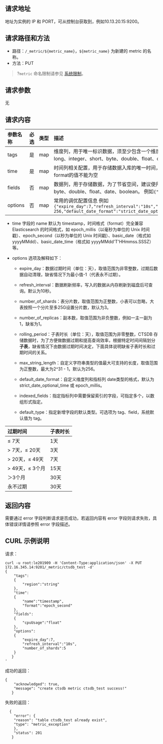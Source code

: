 ## 请求地址
地址为实例的 IP 和 PORT，可从控制台获取到，例如10.13.20.15:9200。

## 请求路径和方法
- 路径：`/_metric/${metric_name}`，`${metric_name}` 为新建的 metric 的名称。
- 方法：PUT

>?`metric` 命名限制请参见 [系统限制](跳转超链接)。

## 请求参数
无

## 请求内容

| 参数名称 | 必选 | 类型 | 描述                                                         |
| :------- | :--- | :--- | :----------------------------------------------------------- |
| tags     | 是   | map  | 维度列，用于唯一标识数据，须至少包含一个维度，支持的数据类型：text（带有分词、全文索引的字符串）、string（不分词的字符串）、long、integer、short、byte、double、float、date、boolean。 格式如`{"region": "string","set": "long","host": "string"}` |
| time     | 是   | map  | 时间列相关配置，用于存储数据入库的唯一时间，例如`{"name": "timestamp", "format": "epoch_second"}`，填写时，需填写完整，name和format的值不能为空 |
| fields   | 否   | map  | 数据列，用于存储数据，为了节省空间，建议使用最适合实际业务使用的类型，支持的数据类型：string（字符串）、long、integer、short、byte、double、float、date、boolean。 例如`{"cpu_usage":"float"}` |
| options  | 否   | map  | 常用的调优配置信息 例如`{"expire_day":7,"refresh_interval":"10s","number_of_shards":5,"number_of_replicas":1,"rolling_period":1,"max_string_length": 256,"default_date_format":"strict_date_optional_time","indexed_fields":["host"]}` |

- time 字段的 name 默认为 timestamp，时间格式（format）完全兼容 Elasticsearch 的时间格式，如 epoch_millis（以毫秒为单位的 Unix 时间戳）、epoch_second（以秒为单位的 Unix 时间戳）、basic_date（格式如 yyyyMMdd）、basic_date_time（格式如 yyyyMMdd'T'HHmmss.SSSZ）等。

- options 选项及解释如下：
  - expire_day：数据过期时间（单位：天），取值范围为非零整数，过期后数据自动清理，缺省情况下为最小值-1（代表永不过期）。

  - refresh_interval：数据刷新频率，写入的数据从内存刷新到磁盘后可查询。默认为10秒。

  - number_of_shards：表分片数，取值范围为正整数，小表可以忽略，大表按照一个分片至多25G设置分片数，默认为3。

  - number_of_replicas：副本数，取值范围为非负整数，例如一主一副为1，缺省为1。

  - rolling_period：子表时长（单位：天），取值范围为非零整数，CTSDB 存储数据时，为了方便做数据过期和提高查询效率，根据特定时间间隔划分**子表**，缺省情况下由数据过期时间决定，下面具体说明缺省子表时长和过期时间的关系。

  - max_string_length：自定义字符串类型的值最大可支持的长度，取值范围为正整数，最大为2^31 - 1，默认为256。

  - default_date_format：自定义维度列和指标列 date类型的格式，默认为 strict_date_optional_time 或 epoch_millis。

  - indexed_fields：指定指标列中需要保留索引的字段，可指定多个，以数组形式指定。

  - default_type：指定新增字段的默认类型。可选项为 tag、field，系统默认值为 tag。


| 过期时间        | 子表时长 |
| :-------------- | :------- |
| ≤ 7天           | 1天      |
| > 7天，≤ 20天   | 3天      |
| > 20天，≤ 49天  | 7天      |
| > 49天，≤ 3个月 | 15天     |
| ＞3个月         | 30天     |
| 永不过期        | 30天     |

## 返回内容
需要通过 error 字段判断请求是否成功，若返回内容有 error 字段则请求失败，具体错误详情请参照 error 字段描述。

## CURL 示例说明
请求：
```
curl -u root:le201909 -H 'Content-Type:application/json' -X PUT 172.16.345.14:9201/_metric/ctsdb_test -d'
{
    "tags":
    {
        "region":"string"
    },
    "time":
    {
        "name":"timestamp",
        "format":"epoch_second"
    },
    "fields":
    {
        "cpuUsage":"float"
    },
    "options":
    {
        "expire_day":7,
        "refresh_interval":"10s",
        "number_of_shards":5
    }
   }
'
```

成功的返回：
```
{
    "acknowledged": true,
    "message": "create ctsdb metric ctsdb_test success!"
   }
```

失败的返回：
```
  {
    "error": {
    "reason": "table ctsdb_test already exist",
    "type": "metric_exception"
    },
    "status": 201
   }
```
